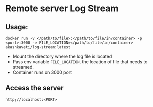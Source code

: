 # Remote server Log Stream

## Usage:

`docker run -v </path/to/file>:</path/to/file/in/container> -p <port>:3000 -e FILE_LOCATION=</path/to/file/in/container> akashkaveti/log-stream:latest`

* Mount the directory where the log file is located
* Pass env variable `FILE_LOCATION`, the location of file that needs to streamed.
* Container runs on 3000 port

## Access the server

`http;//localhost:<PORT>`